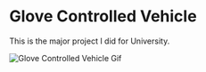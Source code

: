 # Glove Controlled Vehicle
This is the major project I did for University. 

![Glove Controlled Vehicle Gif](gcv-small.gif)
